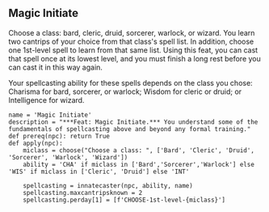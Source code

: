 ## Magic Initiate
Choose a class: bard, cleric, druid, sorcerer, warlock, or wizard. You learn two cantrips of your choice from that class's spell list. In addition, choose one 1st-level spell to learn from that same list. Using this feat, you can cast that spell once at its lowest level, and you must finish a long rest before you can cast it in this way again.

Your spellcasting ability for these spells depends on the class you chose: Charisma for bard, sorcerer, or warlock; Wisdom for cleric or druid; or Intelligence for wizard.

```
name = 'Magic Initiate'
description = "***Feat: Magic Initiate.*** You understand some of the fundamentals of spellcasting above and beyond any formal training."
def prereq(npc): return True
def apply(npc):
    miclass = choose("Choose a class: ", ['Bard', 'Cleric', 'Druid', 'Sorcerer', 'Warlock', 'Wizard'])
    ability = 'CHA' if miclass in ['Bard','Sorcerer','Warlock'] else 'WIS' if miclass in ['Cleric', 'Druid'] else 'INT'

    spellcasting = innatecaster(npc, ability, name)
    spellcasting.maxcantripsknown = 2
    spellcasting.perday[1] = [f'CHOOSE-1st-level-{miclass}']
```
